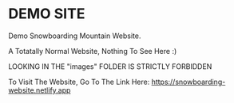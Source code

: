 # DEMO SITE
Demo Snowboarding Mountain Website.

A Totatally Normal Website, Nothing To See Here :)

LOOKING IN THE "images" FOLDER IS STRICTLY FORBIDDEN 

To Visit The Website, Go To The Link Here:
https://snowboarding-website.netlify.app